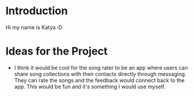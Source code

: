 # Introduction
Hi my name is Katya :D

# Ideas for the Project
- I think it would be cool for the song rater to be an app where users can share song collections with their contacts directly through messaging. They can rate the songs and the feedback would connect back to the app. This would be fun and it's something I would use myself.
